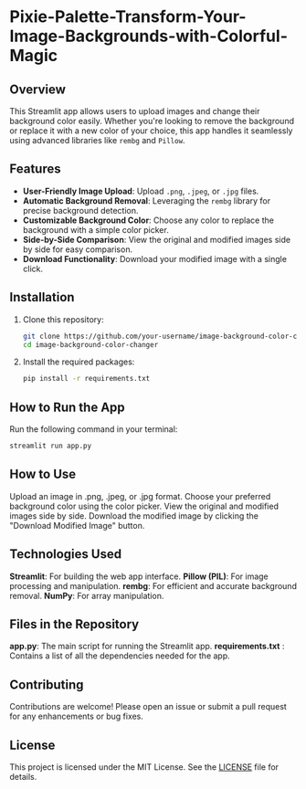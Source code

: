 # Pixie-Palette-Transform-Your-Image-Backgrounds-with-Colorful-Magic

## Overview
This Streamlit app allows users to upload images and change their background color easily. Whether you're looking to remove the background or replace it with a new color of your choice, this app handles it seamlessly using advanced libraries like `rembg` and `Pillow`.

## Features
- **User-Friendly Image Upload**: Upload `.png`, `.jpeg`, or `.jpg` files.
- **Automatic Background Removal**: Leveraging the `rembg` library for precise background detection.
- **Customizable Background Color**: Choose any color to replace the background with a simple color picker.
- **Side-by-Side Comparison**: View the original and modified images side by side for easy comparison.
- **Download Functionality**: Download your modified image with a single click.

## Installation

1. Clone this repository:
    ```bash
    git clone https://github.com/your-username/image-background-color-changer.git
    cd image-background-color-changer
    ```

2. Install the required packages:
    ```bash
    pip install -r requirements.txt
    ```

## How to Run the App
Run the following command in your terminal:
```bash
streamlit run app.py
```


## How to Use
Upload an image in .png, .jpeg, or .jpg format.
Choose your preferred background color using the color picker.
View the original and modified images side by side.
Download the modified image by clicking the "Download Modified Image" button.

## Technologies Used
**Streamlit**: For building the web app interface.
**Pillow (PIL)**: For image processing and manipulation.
**rembg**: For efficient and accurate background removal.
**NumPy**: For array manipulation.

## Files in the Repository
**app.py**: The main script for running the Streamlit app.
**requirements.txt** : Contains a list of all the dependencies needed for the app.

## Contributing

Contributions are welcome! Please open an issue or submit a pull request for any enhancements or bug fixes.

## License

This project is licensed under the MIT License. See the [LICENSE](LICENSE) file for details.

